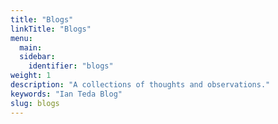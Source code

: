 ```yaml
---
title: "Blogs"
linkTitle: "Blogs"
menu:
  main:
  sidebar:
    identifier: "blogs"
weight: 1
description: "A collections of thoughts and observations."
keywords: "Ian Teda Blog"
slug: blogs
---
```

